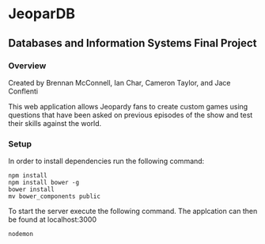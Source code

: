 # JeoparDB
##  Databases and Information Systems Final Project 

### Overview
Created by Brennan McConnell, Ian Char, Cameron Taylor, and Jace Conflenti

This web application allows Jeopardy fans to create custom games using questions that have been
asked on previous episodes of the show and test their skills against the world.

### Setup
In order to install dependencies run the following command:
```
npm install
npm install bower -g
bower install
mv bower_components public
```

To start the server execute the following command. The applcation can then be found at
localhost:3000
```
nodemon
```
